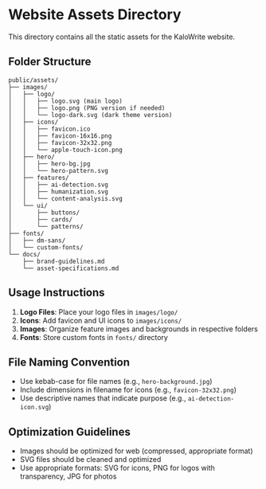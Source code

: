 # Website Assets Directory

This directory contains all the static assets for the KaloWrite website.

## Folder Structure

```
public/assets/
├── images/
│   ├── logo/
│   │   ├── logo.svg (main logo)
│   │   ├── logo.png (PNG version if needed)
│   │   └── logo-dark.svg (dark theme version)
│   ├── icons/
│   │   ├── favicon.ico
│   │   ├── favicon-16x16.png
│   │   ├── favicon-32x32.png
│   │   └── apple-touch-icon.png
│   ├── hero/
│   │   ├── hero-bg.jpg
│   │   └── hero-pattern.svg
│   ├── features/
│   │   ├── ai-detection.svg
│   │   ├── humanization.svg
│   │   └── content-analysis.svg
│   └── ui/
│       ├── buttons/
│       ├── cards/
│       └── patterns/
├── fonts/
│   ├── dm-sans/
│   └── custom-fonts/
└── docs/
    ├── brand-guidelines.md
    └── asset-specifications.md
```

## Usage Instructions

1. **Logo Files**: Place your logo files in `images/logo/`
2. **Icons**: Add favicon and UI icons to `images/icons/`
3. **Images**: Organize feature images and backgrounds in respective folders
4. **Fonts**: Store custom fonts in `fonts/` directory

## File Naming Convention

- Use kebab-case for file names (e.g., `hero-background.jpg`)
- Include dimensions in filename for icons (e.g., `favicon-32x32.png`)
- Use descriptive names that indicate purpose (e.g., `ai-detection-icon.svg`)

## Optimization Guidelines

- Images should be optimized for web (compressed, appropriate format)
- SVG files should be cleaned and optimized
- Use appropriate formats: SVG for icons, PNG for logos with transparency, JPG for photos
